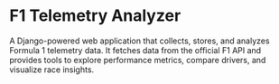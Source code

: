 # F1 Telemetry Analyzer

A Django-powered web application that collects, stores, and analyzes Formula 1 telemetry data. It fetches data from the official F1 API and provides tools to explore performance metrics, compare drivers, and visualize race insights.
